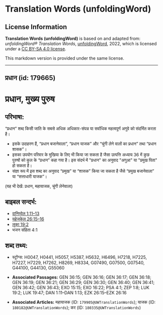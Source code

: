 # Translation Words (unfoldingWord)

## License Information

**Translation Words (unfoldingWord)** is based on and adapted from: _unfoldingWord® Translation Words_, [unfoldingWord](https://unfoldingword.org/utw), 2022, which is licensed under a [CC BY-SA 4.0 license](https://creativecommons.org/licenses/by-sa/4.0/legalcode.en).

This markdown version is provided under the same license.



--------------------------------

## प्रधान (id: 179665)

प्रधान, मुख्य पुरुष
===================

परिभाषा:
--------

“प्रधान” शब्द किसी जाति के सबसे अधिक अधिकार\-संपन्न या सर्वाधिक महत्वपूर्ण अगुवे को संदर्भित करता है।

* इसके उदाहरण हैं, “प्रधान बजानेवाला”, “प्रधान याजक” और “चुंगी लेने वालों का प्रधान” तथा “प्रधान शासक”।
* इसका उपयोग परिवार के मुखिया के लिए भी किया जा सकता है जैसा उत्पत्ति अध्याय 36 में कुछ पुरुषों को कुल के “प्रधान” कहा गया है। इस संदर्भ में "प्रधान" का अनुवाद "अगुआ" या "प्रमुख पिता" हो सकता है।
* संज्ञा रूप में इस शब्द का अनुवाद “प्रमुख” या “शासक” किया जा सकता है जैसे “प्रमुख बजानेवाला” या “सत्ताधारी याजक”।

(यह भी देखें: प्रधान, महायाजक, चुंगी लेनेवाला)

बाइबल सन्दर्भ:
--------------

* [दानिय्येल 1:11–13](https://ref.ly/Dan1:11-Dan1:13)
* [यहेजकेल 26:15–16](https://ref.ly/Ezek26:15-Ezek26:16)
* [लूका 19:2](https://ref.ly/Luke19:2)
* भजन संहिता 4:1

शब्द तथ्य:
----------

* स्ट्रोंग्स: H0047, H0441, H5057, H5387, H5632, H6496, H7218, H7225, H7227, H7229, H7262, H8269, H8334, G07490, G07500, G07540, G44100, G44130, G55060

* **Associated Passages:** GEN 36:15; GEN 36:16; GEN 36:17; GEN 36:18; GEN 36:19; GEN 36:21; GEN 36:29; GEN 36:30; GEN 36:40; GEN 36:41; GEN 36:42; GEN 36:43; EXO 15:15; EXO 16:22; PSA 4:1; ZEP 1:8; LUK 19:2; LUK 19:47; DAN 1:11–DAN 1:13; EZK 26:15–EZK 26:16
* **Associated Articles:** महायाजक (ID: `179905@UWTranslationWords`); याजक (ID: `180182@UWTranslationWords`); कर (ID: `180335@UWTranslationWords`)

